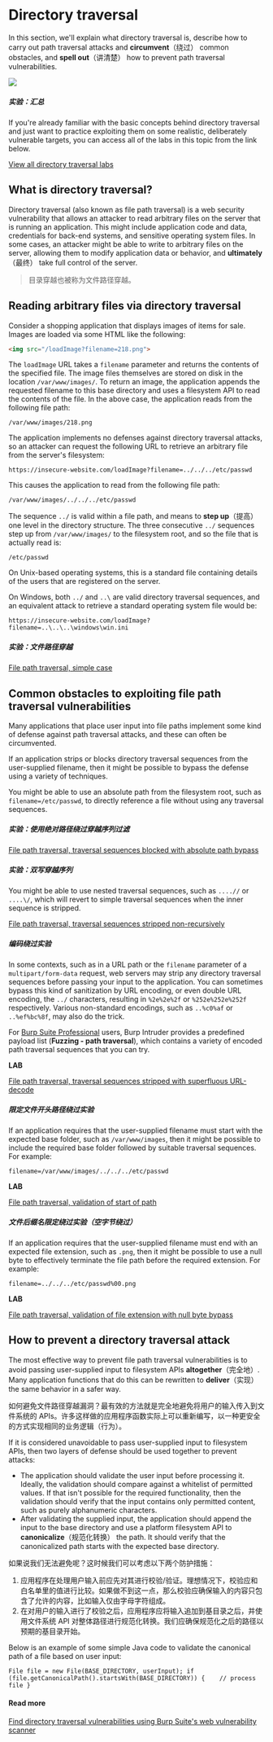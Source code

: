 # Directory traversal

In this section, we'll explain what directory traversal is, describe how to carry out path traversal attacks and **circumvent**（绕过） common obstacles, and **spell out**（讲清楚） how to prevent path traversal vulnerabilities.

![](https://i.imgur.com/cXN8vqX.png)

##### 实验：汇总

If you're already familiar with the basic concepts behind directory traversal and just want to practice exploiting them on some realistic, deliberately vulnerable targets, you can access all of the labs in this topic from the link below.

[View all directory traversal labs](https://portswigger.net/web-security/all-labs#directory-traversal)

## What is directory traversal?

Directory traversal (also known as file path traversal) is a web security vulnerability that allows an attacker to read arbitrary files on the server that is running an application. This might include application code and data, credentials for back-end systems, and sensitive operating system files. In some cases, an attacker might be able to write to arbitrary files on the server, allowing them to modify application data or behavior, and **ultimately**（最终） take full control of the server.

> 目录穿越也被称为文件路径穿越。

## Reading arbitrary files via directory traversal

Consider a shopping application that displays images of items for sale. Images are loaded via some HTML like the following:

```html
<img src="/loadImage?filename=218.png">
```
The `loadImage` URL takes a `filename` parameter and returns the contents of the specified file. The image files themselves are stored on disk in the location `/var/www/images/`. To return an image, the application appends the requested filename to this base directory and uses a filesystem API to read the contents of the file. In the above case, the application reads from the following file path:

```http
/var/www/images/218.png
```

The application implements no defenses against directory traversal attacks, so an attacker can request the following URL to retrieve an arbitrary file from the server's filesystem:

```http
https://insecure-website.com/loadImage?filename=../../../etc/passwd
```

This causes the application to read from the following file path:

```http
/var/www/images/../../../etc/passwd
```

The sequence `../` is valid within a file path, and means to **step up**（提高） one level in the directory structure. The three consecutive `../` sequences step up from `/var/www/images/` to the filesystem root, and so the file that is actually read is:

```http
/etc/passwd
```

On Unix-based operating systems, this is a standard file containing details of the users that are registered on the server.

On Windows, both `../` and `..\` are valid directory traversal sequences, and an equivalent attack to retrieve a standard operating system file would be:

```
https://insecure-website.com/loadImage?filename=..\..\..\windows\win.ini
```

##### **实验：文件路径穿越**

[File path traversal, simple case](https://portswigger.net/web-security/file-path-traversal/lab-simple)



## Common obstacles to exploiting file path traversal vulnerabilities

Many applications that place user input into file paths implement some kind of defense against path traversal attacks, and these can often be circumvented.

If an application strips or blocks directory traversal sequences from the user-supplied filename, then it might be possible to bypass the defense using a variety of techniques.


You might be able to use an absolute path from the filesystem root, such as `filename=/etc/passwd`, to directly reference a file without using any traversal sequences.

##### **实验：使用绝对路径绕过穿越序列过滤**

[File path traversal, traversal sequences blocked with absolute path bypass](https://portswigger.net/web-security/file-path-traversal/lab-absolute-path-bypass)


##### 实验：双写穿越序列

You might be able to use nested traversal sequences, such as `....//` or `....\/`, which will revert to simple traversal sequences when the inner sequence is stripped.



[File path traversal, traversal sequences stripped non-recursively](https://portswigger.net/web-security/file-path-traversal/lab-sequences-stripped-non-recursively)

##### 编码绕过实验

In some contexts, such as in a URL path or the `filename` parameter of a `multipart/form-data` request, web servers may strip any directory traversal sequences before passing your input to the application. You can sometimes bypass this kind of sanitization by URL encoding, or even double URL encoding, the `../` characters, resulting in `%2e%2e%2f` or `%252e%252e%252f` respectively. Various non-standard encodings, such as `..%c0%af` or `..%ef%bc%8f`, may also do the trick.

For [Burp Suite Professional](https://portswigger.net/burp/pro) users, Burp Intruder provides a predefined payload list (**Fuzzing - path traversal**), which contains a variety of encoded path traversal sequences that you can try.

**LAB**

[File path traversal, traversal sequences stripped with superfluous URL-decode](https://portswigger.net/web-security/file-path-traversal/lab-superfluous-url-decode)


##### 限定文件开头路径绕过实验

If an application requires that the user-supplied filename must start with the expected base folder, such as `/var/www/images`, then it might be possible to include the required base folder followed by suitable traversal sequences. For example:

```http
filename=/var/www/images/../../../etc/passwd
```

**LAB**

[File path traversal, validation of start of path](https://portswigger.net/web-security/file-path-traversal/lab-validate-start-of-path)

##### 文件后缀名限定绕过实验（空字节绕过）

If an application requires that the user-supplied filename must end with an expected file extension, such as `.png`, then it might be possible to use a null byte to effectively terminate the file path before the required extension. For example:

```
filename=../../../etc/passwd%00.png
```

**LAB**

[File path traversal, validation of file extension with null byte bypass](https://portswigger.net/web-security/file-path-traversal/lab-validate-file-extension-null-byte-bypass)



## How to prevent a directory traversal attack

The most effective way to prevent file path traversal vulnerabilities is to avoid passing user-supplied input to filesystem APIs **altogether**（完全地）. Many application functions that do this can be rewritten to **deliver**（实现） the same behavior in a safer way.

如何避免文件路径穿越漏洞？最有效的方法就是完全地避免将用户的输入传入到文件系统的 APIs。许多这样做的应用程序函数实际上可以重新编写，以一种更安全的方式实现相同的业务逻辑（行为）。



If it is considered unavoidable to pass user-supplied input to filesystem APIs, then two layers of defense should be used together to prevent attacks:

- The application should validate the user input before processing it. Ideally, the validation should compare against a whitelist of permitted values. If that isn't possible for the required functionality, then the validation should verify that the input contains only permitted content, such as purely alphanumeric characters.
- After validating the supplied input, the application should append the input to the base directory and use a platform filesystem API to **canonicalize**（规范化转换） the path. It should verify that the canonicalized path starts with the expected base directory.

如果说我们无法避免呢？这时候我们可以考虑以下两个防护措施：

1. 应用程序在处理用户输入前应先对其进行校验/验证。理想情况下，校验应和白名单里的值进行比较。如果做不到这一点，那么校验应确保输入的内容只包含了允许的内容，比如输入仅由字母字符组成。
2. 在对用户的输入进行了校验之后，应用程序应将输入追加到基目录之后，并使用文件系统 API 对整体路径进行规范化转换。我们应确保规范化之后的路径以预期的基目录开始。



Below is an example of some simple Java code to validate the canonical path of a file based on user input:

```
File file = new File(BASE_DIRECTORY, userInput); if (file.getCanonicalPath().startsWith(BASE_DIRECTORY)) {    // process file }
```

#### Read more

[Find directory traversal vulnerabilities using Burp Suite's web vulnerability scanner](https://portswigger.net/burp/vulnerability-scanner)

